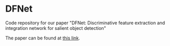 # DFNet
Code repository for our paper "DFNet: Discriminative feature extraction and integration network for salient object detection"

The paper can be found at [this link](https://www.sciencedirect.com/science/article/abs/pii/S0952197619303252).
